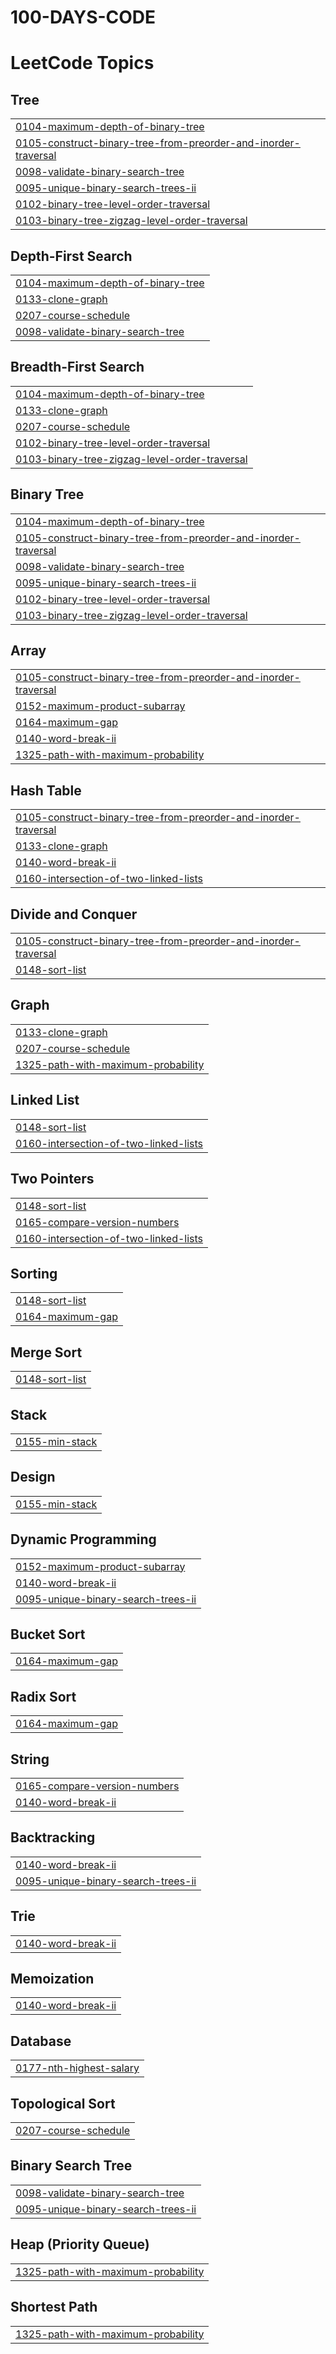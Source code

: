 # 100-DAYS-CODE
<!---LeetCode Topics Start-->
# LeetCode Topics
## Tree
|  |
| ------- |
| [0104-maximum-depth-of-binary-tree](https://github.com/Pranjul-3/100-DAYS-CODE/tree/master/0104-maximum-depth-of-binary-tree) |
| [0105-construct-binary-tree-from-preorder-and-inorder-traversal](https://github.com/Pranjul-3/100-DAYS-CODE/tree/master/0105-construct-binary-tree-from-preorder-and-inorder-traversal) |
| [0098-validate-binary-search-tree](https://github.com/Pranjul-3/100-DAYS-CODE/tree/master/0098-validate-binary-search-tree) |
| [0095-unique-binary-search-trees-ii](https://github.com/Pranjul-3/100-DAYS-CODE/tree/master/0095-unique-binary-search-trees-ii) |
| [0102-binary-tree-level-order-traversal](https://github.com/Pranjul-3/100-DAYS-CODE/tree/master/0102-binary-tree-level-order-traversal) |
| [0103-binary-tree-zigzag-level-order-traversal](https://github.com/Pranjul-3/100-DAYS-CODE/tree/master/0103-binary-tree-zigzag-level-order-traversal) |
## Depth-First Search
|  |
| ------- |
| [0104-maximum-depth-of-binary-tree](https://github.com/Pranjul-3/100-DAYS-CODE/tree/master/0104-maximum-depth-of-binary-tree) |
| [0133-clone-graph](https://github.com/Pranjul-3/100-DAYS-CODE/tree/master/0133-clone-graph) |
| [0207-course-schedule](https://github.com/Pranjul-3/100-DAYS-CODE/tree/master/0207-course-schedule) |
| [0098-validate-binary-search-tree](https://github.com/Pranjul-3/100-DAYS-CODE/tree/master/0098-validate-binary-search-tree) |
## Breadth-First Search
|  |
| ------- |
| [0104-maximum-depth-of-binary-tree](https://github.com/Pranjul-3/100-DAYS-CODE/tree/master/0104-maximum-depth-of-binary-tree) |
| [0133-clone-graph](https://github.com/Pranjul-3/100-DAYS-CODE/tree/master/0133-clone-graph) |
| [0207-course-schedule](https://github.com/Pranjul-3/100-DAYS-CODE/tree/master/0207-course-schedule) |
| [0102-binary-tree-level-order-traversal](https://github.com/Pranjul-3/100-DAYS-CODE/tree/master/0102-binary-tree-level-order-traversal) |
| [0103-binary-tree-zigzag-level-order-traversal](https://github.com/Pranjul-3/100-DAYS-CODE/tree/master/0103-binary-tree-zigzag-level-order-traversal) |
## Binary Tree
|  |
| ------- |
| [0104-maximum-depth-of-binary-tree](https://github.com/Pranjul-3/100-DAYS-CODE/tree/master/0104-maximum-depth-of-binary-tree) |
| [0105-construct-binary-tree-from-preorder-and-inorder-traversal](https://github.com/Pranjul-3/100-DAYS-CODE/tree/master/0105-construct-binary-tree-from-preorder-and-inorder-traversal) |
| [0098-validate-binary-search-tree](https://github.com/Pranjul-3/100-DAYS-CODE/tree/master/0098-validate-binary-search-tree) |
| [0095-unique-binary-search-trees-ii](https://github.com/Pranjul-3/100-DAYS-CODE/tree/master/0095-unique-binary-search-trees-ii) |
| [0102-binary-tree-level-order-traversal](https://github.com/Pranjul-3/100-DAYS-CODE/tree/master/0102-binary-tree-level-order-traversal) |
| [0103-binary-tree-zigzag-level-order-traversal](https://github.com/Pranjul-3/100-DAYS-CODE/tree/master/0103-binary-tree-zigzag-level-order-traversal) |
## Array
|  |
| ------- |
| [0105-construct-binary-tree-from-preorder-and-inorder-traversal](https://github.com/Pranjul-3/100-DAYS-CODE/tree/master/0105-construct-binary-tree-from-preorder-and-inorder-traversal) |
| [0152-maximum-product-subarray](https://github.com/Pranjul-3/100-DAYS-CODE/tree/master/0152-maximum-product-subarray) |
| [0164-maximum-gap](https://github.com/Pranjul-3/100-DAYS-CODE/tree/master/0164-maximum-gap) |
| [0140-word-break-ii](https://github.com/Pranjul-3/100-DAYS-CODE/tree/master/0140-word-break-ii) |
| [1325-path-with-maximum-probability](https://github.com/Pranjul-3/100-DAYS-CODE/tree/master/1325-path-with-maximum-probability) |
## Hash Table
|  |
| ------- |
| [0105-construct-binary-tree-from-preorder-and-inorder-traversal](https://github.com/Pranjul-3/100-DAYS-CODE/tree/master/0105-construct-binary-tree-from-preorder-and-inorder-traversal) |
| [0133-clone-graph](https://github.com/Pranjul-3/100-DAYS-CODE/tree/master/0133-clone-graph) |
| [0140-word-break-ii](https://github.com/Pranjul-3/100-DAYS-CODE/tree/master/0140-word-break-ii) |
| [0160-intersection-of-two-linked-lists](https://github.com/Pranjul-3/100-DAYS-CODE/tree/master/0160-intersection-of-two-linked-lists) |
## Divide and Conquer
|  |
| ------- |
| [0105-construct-binary-tree-from-preorder-and-inorder-traversal](https://github.com/Pranjul-3/100-DAYS-CODE/tree/master/0105-construct-binary-tree-from-preorder-and-inorder-traversal) |
| [0148-sort-list](https://github.com/Pranjul-3/100-DAYS-CODE/tree/master/0148-sort-list) |
## Graph
|  |
| ------- |
| [0133-clone-graph](https://github.com/Pranjul-3/100-DAYS-CODE/tree/master/0133-clone-graph) |
| [0207-course-schedule](https://github.com/Pranjul-3/100-DAYS-CODE/tree/master/0207-course-schedule) |
| [1325-path-with-maximum-probability](https://github.com/Pranjul-3/100-DAYS-CODE/tree/master/1325-path-with-maximum-probability) |
## Linked List
|  |
| ------- |
| [0148-sort-list](https://github.com/Pranjul-3/100-DAYS-CODE/tree/master/0148-sort-list) |
| [0160-intersection-of-two-linked-lists](https://github.com/Pranjul-3/100-DAYS-CODE/tree/master/0160-intersection-of-two-linked-lists) |
## Two Pointers
|  |
| ------- |
| [0148-sort-list](https://github.com/Pranjul-3/100-DAYS-CODE/tree/master/0148-sort-list) |
| [0165-compare-version-numbers](https://github.com/Pranjul-3/100-DAYS-CODE/tree/master/0165-compare-version-numbers) |
| [0160-intersection-of-two-linked-lists](https://github.com/Pranjul-3/100-DAYS-CODE/tree/master/0160-intersection-of-two-linked-lists) |
## Sorting
|  |
| ------- |
| [0148-sort-list](https://github.com/Pranjul-3/100-DAYS-CODE/tree/master/0148-sort-list) |
| [0164-maximum-gap](https://github.com/Pranjul-3/100-DAYS-CODE/tree/master/0164-maximum-gap) |
## Merge Sort
|  |
| ------- |
| [0148-sort-list](https://github.com/Pranjul-3/100-DAYS-CODE/tree/master/0148-sort-list) |
## Stack
|  |
| ------- |
| [0155-min-stack](https://github.com/Pranjul-3/100-DAYS-CODE/tree/master/0155-min-stack) |
## Design
|  |
| ------- |
| [0155-min-stack](https://github.com/Pranjul-3/100-DAYS-CODE/tree/master/0155-min-stack) |
## Dynamic Programming
|  |
| ------- |
| [0152-maximum-product-subarray](https://github.com/Pranjul-3/100-DAYS-CODE/tree/master/0152-maximum-product-subarray) |
| [0140-word-break-ii](https://github.com/Pranjul-3/100-DAYS-CODE/tree/master/0140-word-break-ii) |
| [0095-unique-binary-search-trees-ii](https://github.com/Pranjul-3/100-DAYS-CODE/tree/master/0095-unique-binary-search-trees-ii) |
## Bucket Sort
|  |
| ------- |
| [0164-maximum-gap](https://github.com/Pranjul-3/100-DAYS-CODE/tree/master/0164-maximum-gap) |
## Radix Sort
|  |
| ------- |
| [0164-maximum-gap](https://github.com/Pranjul-3/100-DAYS-CODE/tree/master/0164-maximum-gap) |
## String
|  |
| ------- |
| [0165-compare-version-numbers](https://github.com/Pranjul-3/100-DAYS-CODE/tree/master/0165-compare-version-numbers) |
| [0140-word-break-ii](https://github.com/Pranjul-3/100-DAYS-CODE/tree/master/0140-word-break-ii) |
## Backtracking
|  |
| ------- |
| [0140-word-break-ii](https://github.com/Pranjul-3/100-DAYS-CODE/tree/master/0140-word-break-ii) |
| [0095-unique-binary-search-trees-ii](https://github.com/Pranjul-3/100-DAYS-CODE/tree/master/0095-unique-binary-search-trees-ii) |
## Trie
|  |
| ------- |
| [0140-word-break-ii](https://github.com/Pranjul-3/100-DAYS-CODE/tree/master/0140-word-break-ii) |
## Memoization
|  |
| ------- |
| [0140-word-break-ii](https://github.com/Pranjul-3/100-DAYS-CODE/tree/master/0140-word-break-ii) |
## Database
|  |
| ------- |
| [0177-nth-highest-salary](https://github.com/Pranjul-3/100-DAYS-CODE/tree/master/0177-nth-highest-salary) |
## Topological Sort
|  |
| ------- |
| [0207-course-schedule](https://github.com/Pranjul-3/100-DAYS-CODE/tree/master/0207-course-schedule) |
## Binary Search Tree
|  |
| ------- |
| [0098-validate-binary-search-tree](https://github.com/Pranjul-3/100-DAYS-CODE/tree/master/0098-validate-binary-search-tree) |
| [0095-unique-binary-search-trees-ii](https://github.com/Pranjul-3/100-DAYS-CODE/tree/master/0095-unique-binary-search-trees-ii) |
## Heap (Priority Queue)
|  |
| ------- |
| [1325-path-with-maximum-probability](https://github.com/Pranjul-3/100-DAYS-CODE/tree/master/1325-path-with-maximum-probability) |
## Shortest Path
|  |
| ------- |
| [1325-path-with-maximum-probability](https://github.com/Pranjul-3/100-DAYS-CODE/tree/master/1325-path-with-maximum-probability) |
<!---LeetCode Topics End-->